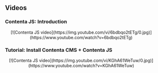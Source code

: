 ## Videos

### Contenta JS: Introduction

<p align="center">
[![Contenta JS video](https://img.youtube.com/vi/6bdbqo2tETg/0.jpg)](https://www.youtube.com/watch?v=6bdbqo2tETg)
</p>

### Tutorial: Install Contenta CMS + Contenta JS

<p align="center">
[![Contenta JS video](https://img.youtube.com/vi/KGhA61WeTuw/0.jpg)](https://www.youtube.com/watch?v=KGhA61WeTuw)
</p>

